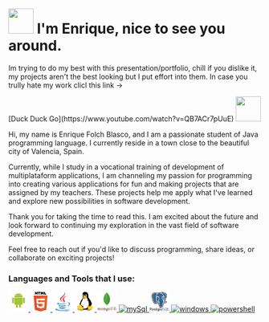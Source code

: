 <h1><img src="https://github.com/user-attachments/assets/23a4dd66-83e8-4c3b-b17c-fed918c53d53" width="50" height="50" /> I'm Enrique, nice to see you around.</h1>

<p>Im trying to do my best with this presentation/portfolio, chill if you dislike it, my projects aren't the best looking but I put effort into them. In case you trully hate my work clicl this link -> </p> [Duck Duck Go](https://www.youtube.com/watch?v=QB7ACr7pUuE)
  
<img src="https://github.com/user-attachments/assets/53c9e870-dde4-4a72-a911-234c7b04be6f" width="50" height="50" /> 

<p>
Hi, my name is Enrique Folch Blasco, and I am a passionate student of Java programming language. I currently reside in a town close to the beautiful city of Valencia, Spain. 

Currently, while I study in a vocational training of development of multiplataform applications, I am channeling my passion for programming into creating various applications for fun and making projects that are assigned by my teachers. These projects help me apply what I've learned and explore new possibilities in software development.

Thank you for taking the time to read this. I am excited about the future and look forward to continuing my exploration in the vast field of software development.

Feel free to reach out if you'd like to discuss programming, share ideas, or collaborate on exciting projects!
</p>

<h3 align="left">Languages and Tools that I use: </h3>
<p align="left"> 
  <a href="https://developer.android.com" target="_blank"> <img src="https://raw.githubusercontent.com/devicons/devicon/master/icons/android/android-original-wordmark.svg" alt="android" width="40" height="40"/> 
  <a href="https://www.w3.org/html/" target="_blank"> <img src="https://raw.githubusercontent.com/devicons/devicon/master/icons/html5/html5-original-wordmark.svg" alt="html5" width="40" height="40"/>
  <a href="https://www.java.com" target="_blank"> <img src="https://raw.githubusercontent.com/devicons/devicon/master/icons/java/java-original.svg" alt="java" width="40" height="40"/>
  <a href="https://www.linux.org/" target="_blank"> <img src="https://raw.githubusercontent.com/devicons/devicon/master/icons/linux/linux-original.svg" alt="linux" width="40" height="40"/> 
  <a href="https://www.mongodb.com/" target="_blank"> <img src="https://raw.githubusercontent.com/devicons/devicon/master/icons/mongodb/mongodb-original-wordmark.svg" alt="mongodb" width="40" height="40"/> 
  <a href="" target="_blank"> <img src="https://cdn.jsdelivr.net/gh/devicons/devicon@latest/icons/mysql/mysql-original-wordmark.svg" alt="mySql" width="40" height="40"/>
  <a href="https://www.postgresql.org" target="_blank"> <img src="https://raw.githubusercontent.com/devicons/devicon/master/icons/postgresql/postgresql-original-wordmark.svg" alt="postgresql" width="40" height="40"/> 
  <a href="" target="_blank"> <img src="https://cdn.jsdelivr.net/gh/devicons/devicon@latest/icons/windows11/windows11-original.svg" alt="windows" width="40" height="40"/>
  <a href="" target="_blank"> <img src="https://cdn.jsdelivr.net/gh/devicons/devicon@latest/icons/powershell/powershell-original.svg" alt="powershell" width="40" height="40"/>

